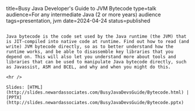 title=Busy Java Developer's Guide to JVM Bytecode
type=talk
audience=For any intermediate Java (2 or more years) audience
tags=presentation, jvm
date=2024-04-24
status=published
~~~~~~

Java bytecode is the code set used by the Java runtime (the JVM) that is JIT-compiled into native code at runtime. Find out how to read (and write) JVM bytecode directly, so as to better understand how the runtime works, and be able to disassemble key libraries that you depend on. This will also let you understand more about tools and libraries that can be used to manipulate Java bytecode directly, such as Javassist, ASM and BCEL, and why and when you might do this.
    
<hr />

Slides: [HTML](http://slides.newardassociates.com/BusyJavaDevsGuide/Bytecode.html) | [PPTX](http://slides.newardassociates.com/BusyJavaDevsGuide/Bytecode.pptx)
